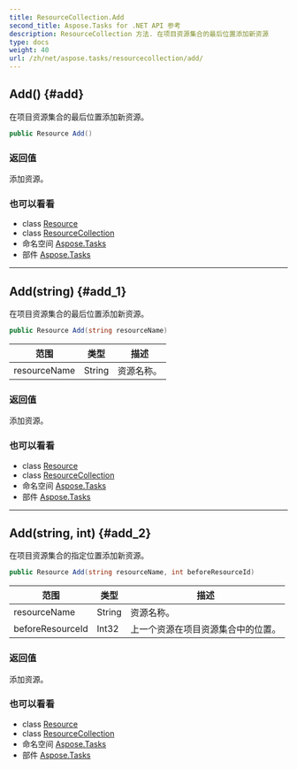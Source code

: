 ```yaml
---
title: ResourceCollection.Add
second_title: Aspose.Tasks for .NET API 参考
description: ResourceCollection 方法. 在项目资源集合的最后位置添加新资源
type: docs
weight: 40
url: /zh/net/aspose.tasks/resourcecollection/add/
---
```

## Add() {#add}

在项目资源集合的最后位置添加新资源。

```csharp
public Resource Add()
```

### 返回值

添加资源。

### 也可以看看

* class [Resource](../../resource/)
* class [ResourceCollection](../)
* 命名空间 [Aspose.Tasks](../../resourcecollection/)
* 部件 [Aspose.Tasks](../../../)

---

## Add(string) {#add_1}

在项目资源集合的最后位置添加新资源。

```csharp
public Resource Add(string resourceName)
```

| 范围 | 类型 | 描述 |
| --- | --- | --- |
| resourceName | String | 资源名称。 |

### 返回值

添加资源。

### 也可以看看

* class [Resource](../../resource/)
* class [ResourceCollection](../)
* 命名空间 [Aspose.Tasks](../../resourcecollection/)
* 部件 [Aspose.Tasks](../../../)

---

## Add(string, int) {#add_2}

在项目资源集合的指定位置添加新资源。

```csharp
public Resource Add(string resourceName, int beforeResourceId)
```

| 范围 | 类型 | 描述 |
| --- | --- | --- |
| resourceName | String | 资源名称。 |
| beforeResourceId | Int32 | 上一个资源在项目资源集合中的位置。 |

### 返回值

添加资源。

### 也可以看看

* class [Resource](../../resource/)
* class [ResourceCollection](../)
* 命名空间 [Aspose.Tasks](../../resourcecollection/)
* 部件 [Aspose.Tasks](../../../)


